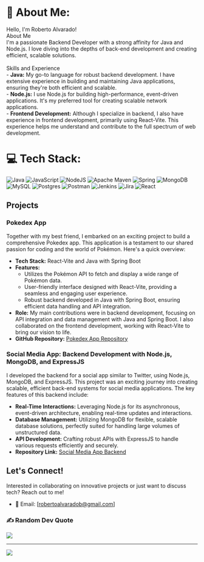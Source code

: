 # 💫 About Me:
 Hello, I'm Roberto Alvarado! <br>About Me<br>I'm a passionate Backend Developer with a strong affinity for Java and Node.js. I love diving into the depths of back-end development and creating efficient, scalable solutions.<br><br>Skills and Experience<br>- **Java:** My go-to language for robust backend development. I have extensive experience in building and maintaining Java applications, ensuring they're both efficient and scalable.<br>- **Node.js:** I use Node.js for building high-performance, event-driven applications. It's my preferred tool for creating scalable network applications.<br>- **Frontend Development:** Although I specialize in backend, I also have experience in frontend development, primarily using React-Vite. This experience helps me understand and contribute to the full spectrum of web development.


# 💻 Tech Stack:
![Java](https://img.shields.io/badge/java-%23ED8B00.svg?style=for-the-badge&logo=openjdk&logoColor=white) ![JavaScript](https://img.shields.io/badge/javascript-%23323330.svg?style=for-the-badge&logo=javascript&logoColor=%23F7DF1E) ![NodeJS](https://img.shields.io/badge/node.js-6DA55F?style=for-the-badge&logo=node.js&logoColor=white) ![Apache Maven](https://img.shields.io/badge/Apache%20Maven-C71A36?style=for-the-badge&logo=Apache%20Maven&logoColor=white) ![Spring](https://img.shields.io/badge/spring-%236DB33F.svg?style=for-the-badge&logo=spring&logoColor=white) ![MongoDB](https://img.shields.io/badge/MongoDB-%234ea94b.svg?style=for-the-badge&logo=mongodb&logoColor=white) ![MySQL](https://img.shields.io/badge/mysql-%2300000f.svg?style=for-the-badge&logo=mysql&logoColor=white) ![Postgres](https://img.shields.io/badge/postgres-%23316192.svg?style=for-the-badge&logo=postgresql&logoColor=white) ![Postman](https://img.shields.io/badge/Postman-FF6C37?style=for-the-badge&logo=postman&logoColor=white) ![Jenkins](https://img.shields.io/badge/jenkins-%232C5263.svg?style=for-the-badge&logo=jenkins&logoColor=white) ![Jira](https://img.shields.io/badge/jira-%230A0FFF.svg?style=for-the-badge&logo=jira&logoColor=white) ![React](https://img.shields.io/badge/react-%2320232a.svg?style=for-the-badge&logo=react&logoColor=%2361DAFB)

## Projects
### Pokedex App
Together with my best friend, I embarked on an exciting project to build a comprehensive Pokedex app. This application is a testament to our shared passion for coding and the world of Pokémon. Here's a quick overview:

- **Tech Stack:** React-Vite and Java with Spring Boot
- **Features:**
  - Utilizes the Pokémon API to fetch and display a wide range of Pokémon data.
  - User-friendly interface designed with React-Vite, providing a seamless and engaging user experience.
  - Robust backend developed in Java with Spring Boot, ensuring efficient data handling and API integration.
- **Role:** My main contributions were in backend development, focusing on API integration and data management with Java and Spring Boot. I also collaborated on the frontend development, working with React-Vite to bring our vision to life.
- **GitHub Repository:** [Pokedex App Repository](<https://github.com/mauri276/ReactSpring-Pokemon-App>)
### Social Media App: Backend Development with Node.js, MongoDB, and ExpressJS
I developed the backend for a social app similar to Twitter, using Node.js, MongoDB, and ExpressJS. This project was an exciting journey into creating scalable, efficient back-end systems for social media applications. The key features of this backend include:

- **Real-Time Interactions:** Leveraging Node.js for its asynchronous, event-driven architecture, enabling real-time updates and interactions.
- **Database Management:** Utilizing MongoDB for flexible, scalable database solutions, perfectly suited for handling large volumes of unstructured data.
- **API Development:** Crafting robust APIs with ExpressJS to handle various requests efficiently and securely.
- **Repository Link:** [Social Media App Backend](<https://github.com/robertoo28/BackendRedSocial>)


## Let's Connect!
Interested in collaborating on innovative projects or just want to discuss tech? Reach out to me!

- 📧 Email: [robertoalvaradob@gmail.com]


  
### ✍️ Random Dev Quote
![](https://quotes-github-readme.vercel.app/api?type=horizontal&theme=radical)

---
[![](https://visitcount.itsvg.in/api?id=robertoo28&icon=0&color=0)](https://visitcount.itsvg.in)

